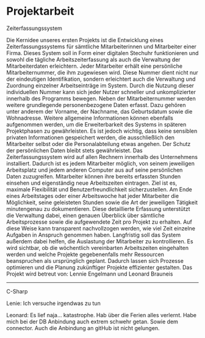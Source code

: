 # Projektarbeit

Zeiterfassungssystem

Die Kernidee unseres ersten Projekts ist die Entwicklung eines Zeiterfassungssystems für sämtliche Mitarbeiterinnen und Mitarbeiter einer Firma. Dieses System soll in Form einer digitalen Stechuhr funktionieren und sowohl die tägliche Arbeitszeiterfassung als auch die Verwaltung der Mitarbeiterdaten erleichtern.
Jeder Mitarbeiter erhält eine persönliche Mitarbeiternummer, die ihm zugewiesen wird. Diese Nummer dient nicht nur der eindeutigen Identifikation, sondern erleichtert auch die Verwaltung und Zuordnung einzelner Arbeitseinträge im System. Durch die Nutzung dieser individuellen Nummer kann sich jeder Nutzer schneller und unkomplizierter innerhalb des Programms bewegen.
Neben der Mitarbeiternummer werden weitere grundlegende personenbezogene Daten erfasst. Dazu gehören unter anderem der Vorname, der Nachname, das Geburtsdatum sowie die Wohnadresse. Weitere allgemeine Informationen können ebenfalls aufgenommen werden, um die Erweiterbarkeit des Systems in späteren Projektphasen zu gewährleisten. Es ist jedoch wichtig, dass keine sensiblen privaten Informationen gespeichert werden, die ausschließlich den Mitarbeiter selbst oder die Personalabteilung etwas angehen. Der Schutz der persönlichen Daten bleibt stets gewährleistet.
Das Zeiterfassungssystem wird auf allen Rechnern innerhalb des Unternehmens installiert. Dadurch ist es jedem Mitarbeiter möglich, von seinem jeweiligen Arbeitsplatz  und jedem anderen Computer aus auf seine persönlichen Daten zuzugreifen. Mitarbeiter können ihre bereits erfassten Stunden einsehen und eigenständig neue Arbeitszeiten eintragen. Ziel ist es, maximale Flexibilität und Benutzerfreundlichkeit sicherzustellen.
Am Ende eines Arbeitstages oder einer Arbeitswoche hat jeder Mitarbeiter die Möglichkeit, seine geleisteten Stunden sowie die Art der jeweiligen Tätigkeit minutengenau zu dokumentieren. Diese detaillierte Erfassung unterstützt die Verwaltung dabei, einen genauen Überblick über sämtliche Arbeitsprozesse sowie die aufgewendete Zeit pro Projekt zu erhalten. Auf diese Weise kann transparent nachvollzogen werden, wie viel Zeit einzelne Aufgaben in Anspruch genommen haben.
Langfristig soll das System außerdem dabei helfen, die Auslastung der Mitarbeiter zu kontrollieren. Es wird sichtbar, ob die wöchentlich vereinbarten Arbeitszeiten eingehalten werden und welche Projekte gegebenenfalls mehr Ressourcen beanspruchen als ursprünglich geplant. Dadurch lassen sich Prozesse optimieren und die Planung zukünftiger Projekte effizienter gestalten.
Das Projekt wird betreut von: Lennie Engelmann und Leonard Brauneis


---------------------------------------------------------------------------------------------------------------------------


C-Sharp

Lenie:
        Ich versuche irgendwas zu tun



Leonard:
        Es lief naja... katastrophe. Hab über die Ferien alles verlernt. Habe mich bei der DB Anbindung auch extrem schwehr getan. Sowie dem connector. Auch die Anbindung an gitHub ist nicht gelungen.
